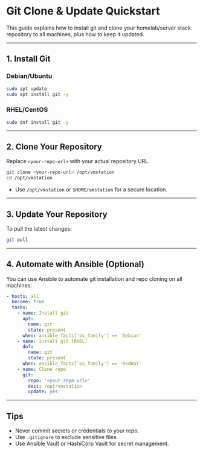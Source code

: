 # Git Clone & Update Quickstart

This guide explains how to install git and clone your homelab/server stack repository to all machines, plus how to keep it updated.

---

## 1. Install Git

### Debian/Ubuntu
```bash
sudo apt update
sudo apt install git -y
```

### RHEL/CentOS
```bash
sudo dnf install git -y
```

---

## 2. Clone Your Repository

Replace `<your-repo-url>` with your actual repository URL.

```bash
git clone <your-repo-url> /opt/vmstation
cd /opt/vmstation
```
- Use `/opt/vmstation` or `$HOME/vmstation` for a secure location.

---

## 3. Update Your Repository

To pull the latest changes:
```bash
git pull
```

---

## 4. Automate with Ansible (Optional)

You can use Ansible to automate git installation and repo cloning on all machines:

```yaml
- hosts: all
  become: true
  tasks:
    - name: Install git
      apt:
        name: git
        state: present
      when: ansible_facts['os_family'] == 'Debian'
    - name: Install git (RHEL)
      dnf:
        name: git
        state: present
      when: ansible_facts['os_family'] == 'RedHat'
    - name: Clone repo
      git:
        repo: '<your-repo-url>'
        dest: /opt/vmstation
        update: yes
```

---

## Tips
- Never commit secrets or credentials to your repo.
- Use `.gitignore` to exclude sensitive files.
- Use Ansible Vault or HashiCorp Vault for secret management.
